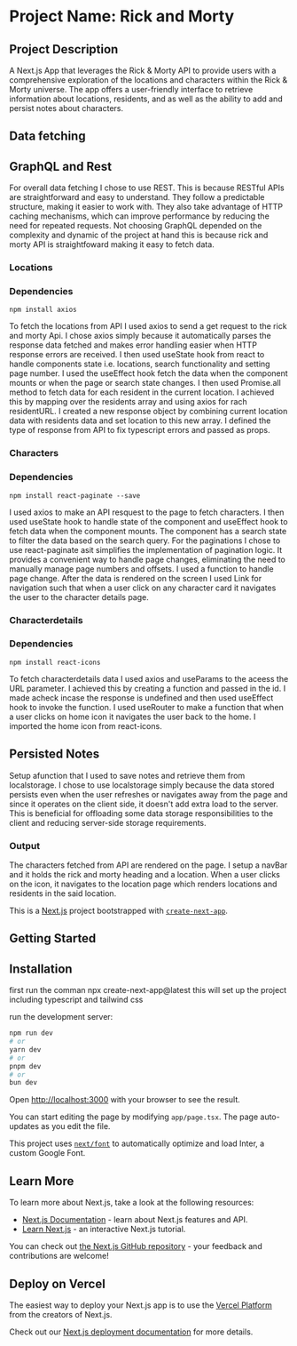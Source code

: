 # Project Name: Rick and Morty
## Project Description
A Next.js App  that leverages the Rick & Morty API to provide users with a comprehensive exploration of the locations and characters within the Rick & Morty universe. The app offers a user-friendly interface to retrieve information about locations, residents, and as well as the ability to add and persist notes about characters.

## Data fetching 
## GraphQL and Rest
For overall data fetching I chose to use REST. This is because RESTful APIs are straightforward and easy to understand. They follow a predictable structure, making it easier to work with. They also take advantage of HTTP caching mechanisms, which can improve performance by reducing the need for repeated requests. Not choosing GraphQL depended on the complexity and dynamic of the project at hand this is because rick and morty API is straightfoward making it easy to fetch data.

### Locations
### Dependencies 
    npm install axios
    
To fetch the locations from API I used axios to send a get request to the rick and morty Api.
I chose axios simply because it automatically parses the response data fetched and makes error handling easier when HTTP response errors are received.
I then used useState hook from react to handle components state i.e. locations, search functionality and setting page number.
I used the useEffect hook fetch the data when the component mounts or when the page or search state changes.
I then used Promise.all method to fetch data for each resident in the current location. I achieved this by mapping over the residents array and using axios for rach residentURL.
I created a new response object by combining current location data with residents data and set location to this new array.
I defined the type of response from API to fix typescript errors and passed as props.

### Characters
### Dependencies
    npm install react-paginate --save
I used axios to make an API resquest to the page to fetch characters.
I then used useState hook to handle state of the component and useEffect hook to fetch data when the component mounts.
The component has a search state to filter the data based on the search query.
For the paginations I chose to use react-paginate asit simplifies the implementation of pagination logic. It provides a convenient way to handle page changes, eliminating the need to manually manage page numbers and offsets.
I used a function to handle page change.
After the data is rendered on the screen I used Link for navigation  such that when a user click on any character card it navigates the user to the character details page.

### Characterdetails
### Dependencies
    npm install react-icons
 To fetch characterdetails data I used axios and useParams to the aceess the URL parameter. I achieved  this by creating a function and passed in the id. I made acheck incase the response is undefined and then used useEffect hook to invoke the function.
 I used useRouter to make a function that when a user clicks on home icon it navigates the user back to the home.
 I imported the home icon from react-icons.

 ## Persisted Notes 
 Setup afunction that I used to save notes and retrieve them from localstorage.
 I chose to use localstorage simply because the data stored persists even when the user refreshes or navigates away from the page and since it operates on the client side, it doesn't add extra load to the server. This is beneficial for offloading some data storage responsibilities to the client and reducing server-side storage requirements.

### Output 
The characters fetched from API are rendered on the page. I setup a navBar and it holds the rick and morty heading and a location. When a user clicks on the icon, it navigates to the location page which renders locations and residents in the said location.



This is a [Next.js](https://nextjs.org/) project bootstrapped with [`create-next-app`](https://github.com/vercel/next.js/tree/canary/packages/create-next-app).

## Getting Started
## Installation
first run the comman
    npx create-next-app@latest
 this will set up the project including typescript and tailwind css    

 run the development server:

```bash
npm run dev
# or
yarn dev
# or
pnpm dev
# or
bun dev
```

Open [http://localhost:3000](http://localhost:3000) with your browser to see the result.

You can start editing the page by modifying `app/page.tsx`. The page auto-updates as you edit the file.

This project uses [`next/font`](https://nextjs.org/docs/basic-features/font-optimization) to automatically optimize and load Inter, a custom Google Font.

## Learn More

To learn more about Next.js, take a look at the following resources:

- [Next.js Documentation](https://nextjs.org/docs) - learn about Next.js features and API.
- [Learn Next.js](https://nextjs.org/learn) - an interactive Next.js tutorial.

You can check out [the Next.js GitHub repository](https://github.com/vercel/next.js/) - your feedback and contributions are welcome!

## Deploy on Vercel

The easiest way to deploy your Next.js app is to use the [Vercel Platform](https://vercel.com/new?utm_medium=default-template&filter=next.js&utm_source=create-next-app&utm_campaign=create-next-app-readme) from the creators of Next.js.

Check out our [Next.js deployment documentation](https://nextjs.org/docs/deployment) for more details.
